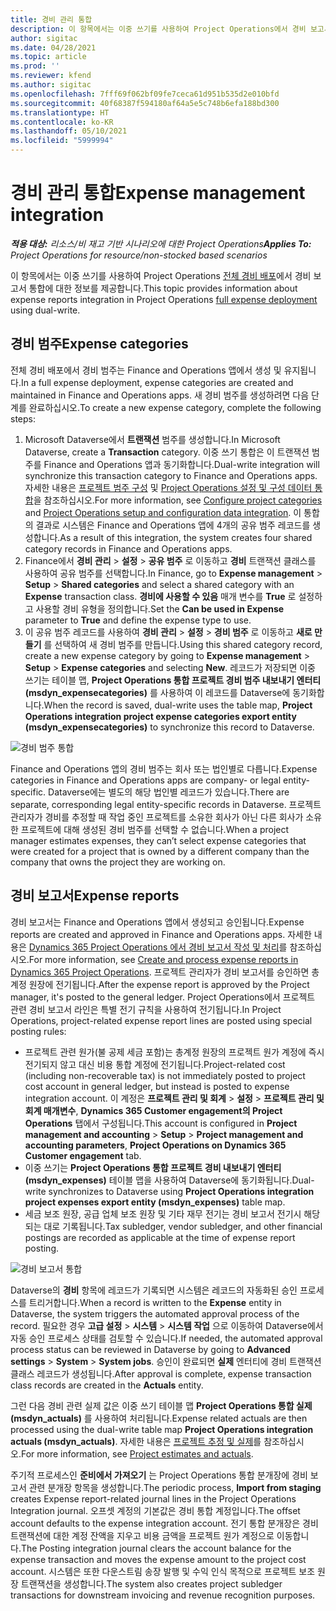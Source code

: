 ```yaml
---
title: 경비 관리 통합
description: 이 항목에서는 이중 쓰기를 사용하여 Project Operations에서 경비 보고서 통합에 대한 정보를 제공합니다.
author: sigitac
ms.date: 04/28/2021
ms.topic: article
ms.prod: ''
ms.reviewer: kfend
ms.author: sigitac
ms.openlocfilehash: 7fff69f062bf09fe7ceca61d951b535d2e010bfd
ms.sourcegitcommit: 40f68387f594180af64a5e5c748b6efa188bd300
ms.translationtype: HT
ms.contentlocale: ko-KR
ms.lasthandoff: 05/10/2021
ms.locfileid: "5999994"
---
```

# <a name="expense-management-integration"></a><span data-ttu-id="14bcb-103">경비 관리 통합</span><span class="sxs-lookup"><span data-stu-id="14bcb-103">Expense management integration</span></span>

<span data-ttu-id="14bcb-104">_**적용 대상:** 리소스/비 재고 기반 시나리오에 대한 Project Operations_</span><span class="sxs-lookup"><span data-stu-id="14bcb-104">_**Applies To:** Project Operations for resource/non-stocked based scenarios_</span></span>

<span data-ttu-id="14bcb-105">이 항목에서는 이중 쓰기를 사용하여 Project Operations [전체 경비 배포](../expense/expense-overview.md)에서 경비 보고서 통합에 대한 정보를 제공합니다.</span><span class="sxs-lookup"><span data-stu-id="14bcb-105">This topic provides information about expense reports integration in Project Operations [full expense deployment](../expense/expense-overview.md) using dual-write.</span></span>

## <a name="expense-categories"></a><span data-ttu-id="14bcb-106">경비 범주</span><span class="sxs-lookup"><span data-stu-id="14bcb-106">Expense categories</span></span>

<span data-ttu-id="14bcb-107">전체 경비 배포에서 경비 범주는 Finance and Operations 앱에서 생성 및 유지됩니다.</span><span class="sxs-lookup"><span data-stu-id="14bcb-107">In a full expense deployment, expense categories are created and maintained in Finance and Operations apps.</span></span> <span data-ttu-id="14bcb-108">새 경비 범주를 생성하려면 다음 단계를 완료하십시오.</span><span class="sxs-lookup"><span data-stu-id="14bcb-108">To create a new expense category, complete the following steps:</span></span>

1. <span data-ttu-id="14bcb-109">Microsoft Dataverse에서 **트랜잭션** 범주를 생성합니다.</span><span class="sxs-lookup"><span data-stu-id="14bcb-109">In Microsoft Dataverse, create a **Transaction** category.</span></span> <span data-ttu-id="14bcb-110">이중 쓰기 통합은 이 트랜잭션 범주를 Finance and Operations 앱과 동기화합니다.</span><span class="sxs-lookup"><span data-stu-id="14bcb-110">Dual-write integration will synchronize this transaction category to Finance and Operations apps.</span></span> <span data-ttu-id="14bcb-111">자세한 내용은 [프로젝트 범주 구성](/dynamics365/project-operations/project-accounting/configure-project-categories) 및 [Project Operations 설정 및 구성 데이터 통합](resource-dual-write-setup-integration.md)을 참조하십시오.</span><span class="sxs-lookup"><span data-stu-id="14bcb-111">For more information, see [Configure project categories](/dynamics365/project-operations/project-accounting/configure-project-categories) and [Project Operations setup and configuration data integration](resource-dual-write-setup-integration.md).</span></span> <span data-ttu-id="14bcb-112">이 통합의 결과로 시스템은 Finance and Operations 앱에 4개의 공유 범주 레코드를 생성합니다.</span><span class="sxs-lookup"><span data-stu-id="14bcb-112">As a result of this integration, the system creates four shared category records in Finance and Operations apps.</span></span>
2. <span data-ttu-id="14bcb-113">Finance에서 **경비 관리** > **설정** > **공유 범주** 로 이동하고 **경비** 트랜잭션 클래스를 사용하여 공유 범주를 선택합니다.</span><span class="sxs-lookup"><span data-stu-id="14bcb-113">In Finance, go to **Expense management** > **Setup** > **Shared categories** and select a shared category with an **Expense** transaction class.</span></span> <span data-ttu-id="14bcb-114">**경비에 사용할 수 있음** 매개 변수를 **True** 로 설정하고 사용할 경비 유형을 정의합니다.</span><span class="sxs-lookup"><span data-stu-id="14bcb-114">Set the **Can be used in Expense** parameter to **True** and define the expense type to use.</span></span>
3. <span data-ttu-id="14bcb-115">이 공유 범주 레코드를 사용하여 **경비 관리** > **설정** > **경비 범주** 로 이동하고 **새로 만들기** 를 선택하여 새 경비 범주를 만듭니다.</span><span class="sxs-lookup"><span data-stu-id="14bcb-115">Using this shared category record, create a new expense category by going to **Expense management** > **Setup** > **Expense categories** and selecting **New**.</span></span> <span data-ttu-id="14bcb-116">레코드가 저장되면 이중 쓰기는 테이블 맵, **Project Operations 통합 프로젝트 경비 범주 내보내기 엔터티(msdyn\_expensecategories)** 를 사용하여 이 레코드를 Dataverse에 동기화합니다.</span><span class="sxs-lookup"><span data-stu-id="14bcb-116">When the record is saved, dual-write uses the table map, **Project Operations integration project expense categories export entity (msdyn\_expensecategories)** to synchronize this record to Dataverse.</span></span>

  ![경비 범주 통합](./media/DW6ExpenseCategories.png)

<span data-ttu-id="14bcb-118">Finance and Operations 앱의 경비 범주는 회사 또는 법인별로 다릅니다.</span><span class="sxs-lookup"><span data-stu-id="14bcb-118">Expense categories in Finance and Operations apps are company- or legal entity-specific.</span></span> <span data-ttu-id="14bcb-119">Dataverse에는 별도의 해당 법인별 레코드가 있습니다.</span><span class="sxs-lookup"><span data-stu-id="14bcb-119">There are separate, corresponding legal entity-specific records in Dataverse.</span></span> <span data-ttu-id="14bcb-120">프로젝트 관리자가 경비를 추정할 때 작업 중인 프로젝트를 소유한 회사가 아닌 다른 회사가 소유한 프로젝트에 대해 생성된 경비 범주를 선택할 수 없습니다.</span><span class="sxs-lookup"><span data-stu-id="14bcb-120">When a project manager estimates expenses, they can’t select expense categories that were created for a project that is owned by a different company than the company that owns the project they are working on.</span></span> 

## <a name="expense-reports"></a><span data-ttu-id="14bcb-121">경비 보고서</span><span class="sxs-lookup"><span data-stu-id="14bcb-121">Expense reports</span></span>

<span data-ttu-id="14bcb-122">경비 보고서는 Finance and Operations 앱에서 생성되고 승인됩니다.</span><span class="sxs-lookup"><span data-stu-id="14bcb-122">Expense reports are created and approved in Finance and Operations apps.</span></span> <span data-ttu-id="14bcb-123">자세한 내용은 [Dynamics 365 Project Operations 에서 경비 보고서 작성 및 처리](/learn/modules/create-process-expense-reports/)를 참조하십시오.</span><span class="sxs-lookup"><span data-stu-id="14bcb-123">For more information, see [Create and process expense reports in Dynamics 365 Project Operations](/learn/modules/create-process-expense-reports/).</span></span> <span data-ttu-id="14bcb-124">프로젝트 관리자가 경비 보고서를 승인하면 총계정 원장에 전기됩니다.</span><span class="sxs-lookup"><span data-stu-id="14bcb-124">After the expense report is approved by the Project manager, it's posted to the general ledger.</span></span> <span data-ttu-id="14bcb-125">Project Operations에서 프로젝트 관련 경비 보고서 라인은 특별 전기 규칙을 사용하여 전기됩니다.</span><span class="sxs-lookup"><span data-stu-id="14bcb-125">In Project Operations, project-related expense report lines are posted using special posting rules:</span></span>

  - <span data-ttu-id="14bcb-126">프로젝트 관련 원가(불 공제 세금 포함)는 총계정 원장의 프로젝트 원가 계정에 즉시 전기되지 않고 대신 비용 통합 계정에 전기됩니다.</span><span class="sxs-lookup"><span data-stu-id="14bcb-126">Project-related cost (including non-recoverable tax) is not immediately posted to project cost account in general ledger, but instead is posted to expense integration account.</span></span> <span data-ttu-id="14bcb-127">이 계정은 **프로젝트 관리 및 회계** > **설정** > **프로젝트 관리 및 회계 매개변수**, **Dynamics 365 Customer engagement의 Project Operations** 탭에서 구성됩니다.</span><span class="sxs-lookup"><span data-stu-id="14bcb-127">This account is configured in **Project management and accounting** > **Setup** > **Project management and accounting parameters**, **Project Operations on Dynamics 365 Customer engagement** tab.</span></span>
  - <span data-ttu-id="14bcb-128">이중 쓰기는 **Project Operations 통합 프로젝트 경비 내보내기 엔터티(msdyn\_expenses)** 테이블 맵을 사용하여 Dataverse에 동기화됩니다.</span><span class="sxs-lookup"><span data-stu-id="14bcb-128">Dual-write synchronizes to Dataverse using **Project Operations integration project expenses export entity (msdyn\_expenses)** table map.</span></span>
  - <span data-ttu-id="14bcb-129">세금 보조 원장, 공급 업체 보조 원장 및 기타 재무 전기는 경비 보고서 전기시 해당되는 대로 기록됩니다.</span><span class="sxs-lookup"><span data-stu-id="14bcb-129">Tax subledger, vendor subledger, and other financial postings are recorded as applicable at the time of expense report posting.</span></span>

  ![경비 보고서 통합](./media/DW6ExpenseReports.png)

<span data-ttu-id="14bcb-131">Dataverse의 **경비** 항목에 레코드가 기록되면 시스템은 레코드의 자동화된 승인 프로세스를 트리거합니다.</span><span class="sxs-lookup"><span data-stu-id="14bcb-131">When a record is written to the **Expense** entity in Dataverse, the system triggers the automated approval process of the record.</span></span> <span data-ttu-id="14bcb-132">필요한 경우 **고급 설정** > **시스템** > **시스템 작업** 으로 이동하여 Dataverse에서 자동 승인 프로세스 상태를 검토할 수 있습니다.</span><span class="sxs-lookup"><span data-stu-id="14bcb-132">If needed, the automated approval process status can be reviewed in Dataverse by going to **Advanced settings** > **System** > **System jobs**.</span></span> <span data-ttu-id="14bcb-133">승인이 완료되면 **실제** 엔터티에 경비 트랜잭션 클래스 레코드가 생성됩니다.</span><span class="sxs-lookup"><span data-stu-id="14bcb-133">After approval is complete, expense transaction class records are created in the **Actuals** entity.</span></span>

<span data-ttu-id="14bcb-134">그런 다음 경비 관련 실제 값은 이중 쓰기 테이블 맵 **Project Operations 통합 실제(msdyn\_actuals)** 를 사용하여 처리됩니다.</span><span class="sxs-lookup"><span data-stu-id="14bcb-134">Expense related actuals are then processed using the dual-write table map **Project Operations integration actuals (msdyn\_actuals)**.</span></span> <span data-ttu-id="14bcb-135">자세한 내용은 [프로젝트 추정 및 실제](resource-dual-write-estimates-actuals.md)를 참조하십시오.</span><span class="sxs-lookup"><span data-stu-id="14bcb-135">For more information, see [Project estimates and actuals](resource-dual-write-estimates-actuals.md).</span></span>

<span data-ttu-id="14bcb-136">주기적 프로세스인 **준비에서 가져오기** 는 Project Operations 통합 분개장에 경비 보고서 관련 분개장 항목을 생성합니다.</span><span class="sxs-lookup"><span data-stu-id="14bcb-136">The periodic process, **Import from staging** creates Expense report-related journal lines in the Project Operations Integration journal.</span></span> <span data-ttu-id="14bcb-137">오프셋 계정의 기본값은 경비 통합 계정입니다.</span><span class="sxs-lookup"><span data-stu-id="14bcb-137">The offset account defaults to the expense integration account.</span></span> <span data-ttu-id="14bcb-138">전기 통합 분개장은 경비 트랜잭션에 대한 계정 잔액을 지우고 비용 금액을 프로젝트 원가 계정으로 이동합니다.</span><span class="sxs-lookup"><span data-stu-id="14bcb-138">The Posting integration journal clears the account balance for the expense transaction and moves the expense amount to the project cost account.</span></span> <span data-ttu-id="14bcb-139">시스템은 또한 다운스트림 송장 발행 및 수익 인식 목적으로 프로젝트 보조 원장 트랜잭션을 생성합니다.</span><span class="sxs-lookup"><span data-stu-id="14bcb-139">The system also creates project subledger transactions for downstream invoicing and revenue recognition purposes.</span></span>

